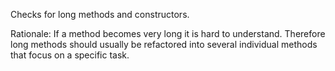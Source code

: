Checks for long methods and constructors.

Rationale: If a method becomes very long it is hard to understand.
Therefore long methods should usually be refactored into several
individual methods that focus on a specific task.
